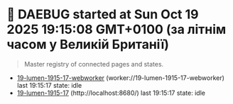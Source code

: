 # 👾 DAEBUG started at Sun Oct 19 2025 19:15:08 GMT+0100 (за літнім часом у Великій Британії)

> Master registry of connected pages and states.

* [19-lumen-1915-17-webworker](daebug/19-lumen-1915-17-webworker.md) (worker://19-lumen-1915-17-webworker) last 19:15:17 state: idle
* [19-lumen-1915-17](daebug/19-lumen-1915-17.md) (http://localhost:8680/) last 19:15:17 state: idle
